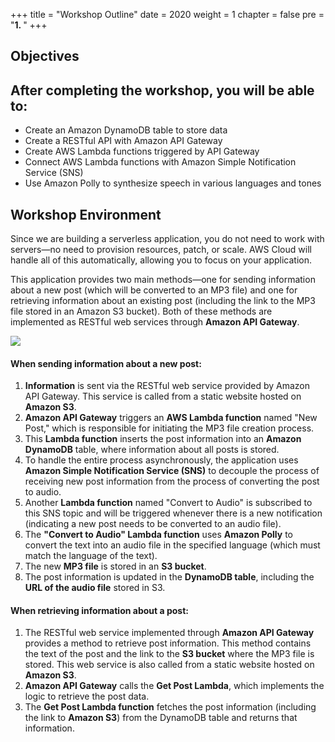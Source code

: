 +++
title = "Workshop Outline"
date = 2020
weight = 1
chapter = false
pre = "<b>1. </b>"
+++

## <a name="_v9ur3gv0eg5w"></a>Objectives
## <a name="_b98hs9rl3p9h"></a>After completing the workshop, you will be able to:
- Create an Amazon DynamoDB table to store data
- Create a RESTful API with Amazon API Gateway
- Create AWS Lambda functions triggered by API Gateway
- Connect AWS Lambda functions with Amazon Simple Notification Service (SNS)
- Use Amazon Polly to synthesize speech in various languages and tones

## <a name="_226ej8qlivw4"></a>Workshop Environment
Since we are building a serverless application, you do not need to work with servers—no need to provision resources, patch, or scale. AWS Cloud will handle all of this automatically, allowing you to focus on your application.

This application provides two main methods—one for sending information about a new post (which will be converted to an MP3 file) and one for retrieving information about an existing post (including the link to the MP3 file stored in an Amazon S3 bucket). Both of these methods are implemented as RESTful web services through **Amazon API Gateway**.

![](/images/Aspose.Words.e13c2680-26b7-4f33-be2e-ef4ed39807a7.001.png)

#### <a name="_b8aslofboauv"></a>**When sending information about a new post:**
1. **Information** is sent via the RESTful web service provided by Amazon API Gateway. This service is called from a static website hosted on **Amazon S3**.
2. **Amazon API Gateway** triggers an **AWS Lambda function** named "New Post," which is responsible for initiating the MP3 file creation process.
3. This **Lambda function** inserts the post information into an **Amazon DynamoDB** table, where information about all posts is stored.
4. To handle the entire process asynchronously, the application uses **Amazon Simple Notification Service (SNS)** to decouple the process of receiving new post information from the process of converting the post to audio.
5. Another **Lambda function** named "Convert to Audio" is subscribed to this SNS topic and will be triggered whenever there is a new notification (indicating a new post needs to be converted to an audio file).
6. The **"Convert to Audio" Lambda function** uses **Amazon Polly** to convert the text into an audio file in the specified language (which must match the language of the text).
7. The new **MP3 file** is stored in an **S3 bucket**.
8. The post information is updated in the **DynamoDB table**, including the **URL of the audio file** stored in S3.

#### <a name="_ckkjfkkadct9"></a>**When retrieving information about a post:**
1. The RESTful web service implemented through **Amazon API Gateway** provides a method to retrieve post information. This method contains the text of the post and the link to the **S3 bucket** where the MP3 file is stored. This web service is also called from a static website hosted on **Amazon S3**.
2. **Amazon API Gateway** calls the **Get Post Lambda**, which implements the logic to retrieve the post data.
3. The **Get Post Lambda function** fetches the post information (including the link to **Amazon S3**) from the DynamoDB table and returns that information.

